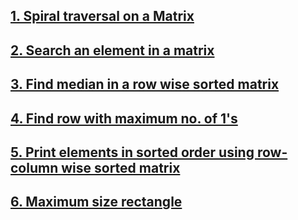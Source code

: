 ## [1. Spiral traversal on a Matrix](https://github.com/singh7priyanshu/love_babbar_450_solutions/tree/main/matrix/Spiral%20traversal%20on%20a%20Matrix)<br />
## [2. Search an element in a matrix](https://github.com/singh7priyanshu/love_babbar_450_solutions/tree/main/matrix/Search%20a%202D%20Matrix)<br />
## [3. Find median in a row wise sorted matrix](https://github.com/singh7priyanshu/love_babbar_450_solutions/tree/main/matrix/Find%20median%20in%20a%20row%20wise%20sorted%20matrix)<br />
## [4. Find row with maximum no. of 1's](https://github.com/singh7priyanshu/love_babbar_450_solutions/tree/main/matrix/Find%20row%20with%20maximum%20no.%20of%201's)<br />
## [5. Print elements in sorted order using row-column wise sorted matrix](https://github.com/singh7priyanshu/love_babbar_450_solutions/tree/main/matrix/Print%20elements%20in%20sorted%20order%20using%20row-column%20wise%20sorted%20matrix)<br />
## [6. Maximum size rectangle](https://github.com/singh7priyanshu/love_babbar_450_solutions/tree/main/matrix/Maximum%20size%20rectangle)<br />

